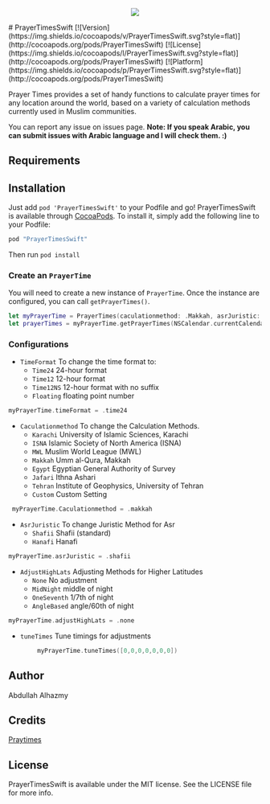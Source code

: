 <p align="center">
  <img src="https://cloud.githubusercontent.com/assets/4659608/12704381/cc10b62a-c86a-11e5-9624-6cdb12ea1e74.png">
</p>
# PrayerTimesSwift
[![Version](https://img.shields.io/cocoapods/v/PrayerTimesSwift.svg?style=flat)](http://cocoapods.org/pods/PrayerTimesSwift)
[![License](https://img.shields.io/cocoapods/l/PrayerTimesSwift.svg?style=flat)](http://cocoapods.org/pods/PrayerTimesSwift)
[![Platform](https://img.shields.io/cocoapods/p/PrayerTimesSwift.svg?style=flat)](http://cocoapods.org/pods/PrayerTimesSwift)

Prayer Times provides a set of handy functions to calculate prayer times for any location around the world, based on a variety of calculation methods currently used in Muslim communities.

You can report any issue on issues page. **Note: If you speak Arabic, you can submit issues with Arabic language and I will check them. :)**

## Requirements

## Installation


Just add `pod 'PrayerTimesSwift'` to your Podfile and go!
PrayerTimesSwift is available through [CocoaPods](http://cocoapods.org). To install
it, simply add the following line to your Podfile:

```ruby
pod "PrayerTimesSwift"
```

Then run `pod install`


### Create an `PrayerTime`
You will need to create a new instance of `PrayerTime`. Once the instance are configured, you can call `getPrayerTimes()`.

```swift
let myPrayerTime = PrayerTimes(caculationmethod: .Makkah, asrJuristic: .Shafii, adjustHighLats: .None, timeFormat: .Time12)
let prayerTimes = myPrayerTime.getPrayerTimes(NSCalendar.currentCalendar(), latitude: 24.7993689, longitude: 
```


### Configurations
* `TimeFormat` To change the time format to:
	* `Time24`  24-hour format
	* `Time12`  12-hour format
	* `Time12NS`  12-hour format with no suffix
	* `Floating`  floating point number
```swift
myPrayerTime.timeFormat = .time24
```
* `Caculationmethod` To change the Calculation Methods.
	* `Karachi`  University of Islamic Sciences, Karachi
	* `ISNA`  Islamic Society of North America (ISNA)
	* `MWL`  Muslim World League (MWL)
	* `Makkah`  Umm al-Qura, Makkah
	* `Egypt`  Egyptian General Authority of Survey
	* `Jafari`  Ithna Ashari
	* `Tehran`  Institute of Geophysics, University of Tehran
	* `Custom`  Custom Setting
```swift
 myPrayerTime.Caculationmethod = .makkah
```
* `AsrJuristic` To change Juristic Method for Asr
	* `Shafii`  Shafii (standard)
	* `Hanafi`  Hanafi
```swift
myPrayerTime.asrJuristic = .shafii
```
* `AdjustHighLats` Adjusting Methods for Higher Latitudes
	* `None`  No adjustment
	* `MidNight`  middle of night
	* `OneSeventh`  1/7th of night
	* `AngleBased`  angle/60th of night
```swift
myPrayerTime.adjustHighLats = .none
```
* `tuneTimes` Tune timings for adjustments
```swift
        myPrayerTime.tuneTimes([0,0,0,0,0,0,0])
```



## Author

Abdullah Alhazmy

## Credits
[Praytimes](http://praytimes.org)


## License

PrayerTimesSwift is available under the MIT license. See the LICENSE file for more info.
